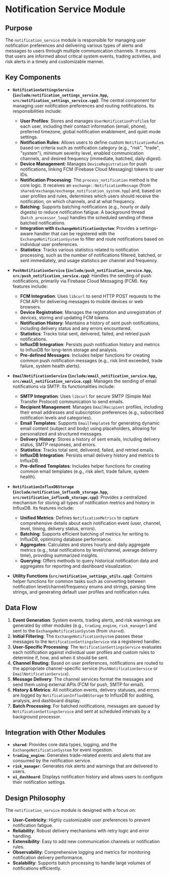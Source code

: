 # Notification Service Module

## Purpose

The `notification_service` module is responsible for managing user notification preferences and delivering various types of alerts and messages to users through multiple communication channels. It ensures that users are informed about critical system events, trading activities, and risk alerts in a timely and customizable manner.

## Key Components

-   **`NotificationSettingsService` (`include/notification_settings_service.hpp`, `src/notification_settings_service.cpp`)**:
    The central component for managing user notification preferences and routing notifications. Its responsibilities include:
    -   **User Profiles**: Stores and manages `UserNotificationProfile`s for each user, including their contact information (email, phone), preferred timezone, global notification enablement, and quiet mode settings.
    -   **Notification Rules**: Allows users to define custom `NotificationRule`s based on criteria such as notification category (e.g., "risk", "trade", "system"), minimum severity level, enabled communication channels, and desired frequency (immediate, batched, daily digest).
    -   **Device Management**: Manages `DeviceRegistration` for push notifications, linking FCM (Firebase Cloud Messaging) tokens to user IDs.
    -   **Notification Processing**: The `process_notification` method is the core logic. It receives an `exchange::NotificationMessage` (from `shared/exchange/exchange_notification_system.hpp`) and, based on user profiles and rules, determines which users should receive the notification, on which channels, and at what frequency.
    -   **Batching**: Supports batching notifications (e.g., hourly or daily digests) to reduce notification fatigue. A background thread (`batch_processor_loop`) handles the scheduled sending of these batched notifications.
    -   **Integration with `ExchangeNotificationSystem`**: Provides a settings-aware handler that can be registered with the `ExchangeNotificationSystem` to filter and route notifications based on individual user preferences.
    -   **Statistics**: Tracks various statistics related to notification processing, such as the number of notifications filtered, batched, or sent immediately, and usage statistics per channel and frequency.

-   **`PushNotificationService` (`include/push_notification_service.hpp`, `src/push_notification_service.cpp`)**:
    Handles the sending of push notifications, primarily via Firebase Cloud Messaging (FCM). Key features include:
    -   **FCM Integration**: Uses `libcurl` to send HTTP POST requests to the FCM API for delivering messages to mobile devices or web browsers.
    -   **Device Registration**: Manages the registration and unregistration of devices, storing and updating FCM tokens.
    -   **Notification History**: Maintains a history of sent push notifications, including delivery status and any errors encountered.
    -   **Statistics**: Tracks total sent, delivered, failed, and retried push notifications.
    -   **InfluxDB Integration**: Persists push notification history and metrics to InfluxDB for long-term storage and analysis.
    -   **Pre-defined Messages**: Includes helper functions for creating common push notification messages (e.g., risk limit exceeded, trade failure, system health alerts).

-   **`EmailNotificationService` (`include/email_notification_service.hpp`, `src/email_notification_service.cpp`)**:
    Manages the sending of email notifications via SMTP. Its functionalities include:
    -   **SMTP Integration**: Uses `libcurl` for secure SMTP (Simple Mail Transfer Protocol) communication to send emails.
    -   **Recipient Management**: Manages `EmailRecipient` profiles, including their email addresses and subscription preferences (e.g., subscribed notification levels and categories).
    -   **Email Templates**: Supports `EmailTemplate`s for generating dynamic email content (subject and body) using placeholders, allowing for personalized and structured messages.
    -   **Delivery History**: Stores a history of sent emails, including delivery status, SMTP responses, and errors.
    -   **Statistics**: Tracks total sent, delivered, failed, and retried emails.
    -   **InfluxDB Integration**: Persists email delivery history and metrics to InfluxDB.
    -   **Pre-defined Templates**: Includes helper functions for creating common email templates (e.g., risk alert, trade failure, system health).

-   **`NotificationInfluxDBStorage` (`include/notification_influxdb_storage.hpp`, `src/notification_influxdb_storage.cpp`)**:
    Provides a centralized mechanism for storing all types of notification metrics and history in InfluxDB. Its features include:
    -   **Unified Metrics**: Defines `NotificationMetrics` to capture comprehensive details about each notification event (user, channel, level, timing, delivery status, errors).
    -   **Batching**: Supports efficient batching of metrics for writing to InfluxDB, optimizing database performance.
    -   **Aggregates**: Calculates and stores hourly and daily aggregate metrics (e.g., total notifications by level/channel, average delivery time), providing summarized insights.
    -   **Querying**: Offers methods to query historical notification data and aggregates for reporting and dashboard visualization.

-   **Utility Functions (`src/notification_settings_utils.cpp`)**:
    Contains helper functions for common tasks such as converting between notification level/channel/frequency enums and strings, parsing time strings, and generating default user profiles and notification rules.

## Data Flow

1.  **Event Generation**: System events, trading alerts, and risk warnings are generated by other modules (e.g., `trading_engine`, `risk_manager`) and sent to the `ExchangeNotificationSystem` (from `shared`).
2.  **Initial Filtering**: The `ExchangeNotificationSystem` passes these messages to the `NotificationSettingsService` via a registered handler.
3.  **User-Specific Processing**: The `NotificationSettingsService` evaluates each notification against individual user profiles and custom rules to determine if, how, and when it should be sent.
4.  **Channel Routing**: Based on user preferences, notifications are routed to the appropriate channel-specific service (`PushNotificationService` or `EmailNotificationService`).
5.  **Message Delivery**: The channel services format the messages and send them using external APIs (FCM for push, SMTP for email).
6.  **History & Metrics**: All notification events, delivery statuses, and errors are logged by `NotificationInfluxDBStorage` to InfluxDB for auditing, analysis, and dashboard display.
7.  **Batch Processing**: For batched notifications, messages are queued by `NotificationSettingsService` and sent at scheduled intervals by a background processor.

## Integration with Other Modules

-   **`shared`**: Provides core data types, logging, and the `ExchangeNotificationSystem` for event ingestion.
-   **`trading_engine`**: Generates trade-related events and alerts that are consumed by the notification service.
-   **`risk_manager`**: Generates risk alerts and warnings that are delivered to users.
-   **`ui_dashboard`**: Displays notification history and allows users to configure their notification settings.

## Design Philosophy

The `notification_service` module is designed with a focus on:
-   **User-Centricity**: Highly customizable user preferences to prevent notification fatigue.
-   **Reliability**: Robust delivery mechanisms with retry logic and error handling.
-   **Extensibility**: Easy to add new communication channels or notification rules.
-   **Observability**: Comprehensive logging and metrics for monitoring notification delivery performance.
-   **Scalability**: Supports batch processing to handle large volumes of notifications efficiently.

